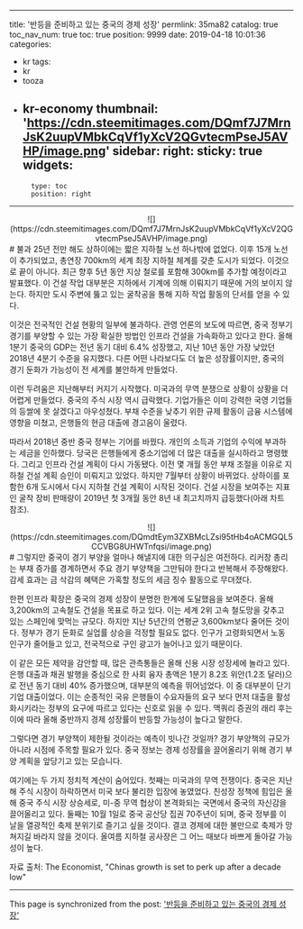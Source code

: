 
---
title: '반등을 준비하고 있는 중국의 경제 성장'
permlink: 35ma82
catalog: true
toc_nav_num: true
toc: true
position: 9999
date: 2019-04-18 10:01:36
categories:
- kr
tags:
- kr
- tooza
- kr-economy
thumbnail: 'https://cdn.steemitimages.com/DQmf7J7MrnJsK2uupVMbkCqVf1yXcV2QGvtecmPseJ5AVHP/image.png'
sidebar:
    right:
        sticky: true
widgets:
    -
        type: toc
        position: right
---


<center>
![](https://cdn.steemitimages.com/DQmf7J7MrnJsK2uupVMbkCqVf1yXcV2QGvtecmPseJ5AVHP/image.png)
</center>
#
불과 25년 전만 해도 상하이에는 짧은 지하철 노선 하나밖에 없었다. 이후 15개 노선이 추가되었고, 총연장 700km의 세계 최장 지하철 체계를 갖춘 도시가 되었다. 이것으로 끝이 아니다. 최근 향후 5년 동안 지상 철로를 포함해 300km를 추가할 예정이라고 발표했다. 이 건설 작업 대부분은 지하에서 기계에 의해 이뤄지기 때문에 거의 보이지 않는다. 하지만 도시 주변에 뚫고 있는 굴착공을 통해 지하 작업 활동의 단서를 얻을 수 있다. 

 

이것은 전국적인 건설 현황의 일부에 불과하다. 관영 언론의 보도에 따르면, 중국 정부기 경기를 부양할 수 있는 가장 확실한 방법인 인프라 건설을 가속화하고 있다고 한다. 올해 1분기 중국의 GDP는 전년 동기 대비 6.4% 성장했고, 지난 10년 동안 가장 낮았던 2018년 4분기 수준을 유지했다. 다른 어떤 나라보다도 더 높은 성장률이지만, 중국의 경기 둔화가 가능성이 전 세계를 불안하게 만들었다. 

 

이런 두려움은 지난해부터 커지기 시작했다. 미국과의 무역 분쟁으로 상황이 상황을 더 어렵게 만들었다. 중국의 주식 시장 역시 급락했다. 기업가들은 이미 강력한 국영 기업들의 등쌀에 못 살겠다고 아우성쳤다. 부채 수준을 낮추기 위한 규제 활동이 금융 시스템에 영향을 미쳤고, 은행들의 현금 대출에 경고음이 울렸다. 

 

따라서 2018년 중반 중국 정부는 기어를 바꿨다. 개인의 소득과 기업의 수익에 부과하는 세금을 인하했다. 당국은 은행들에게 중소기업에 더 많은 대출을 실시하라고 명령했다. 그리고 인프라 건설 계획이 다시 가동됐다. 이전 몇 개월 동안 부채 조절을 이유로 지하철 건설 계획 승인이 미뤄지고 있었다. 하지만 7월부터 상황이 바뀌었다. 상하이를 포함한 6개 도시에서 다시 지하철 건설 계획이 시작된 것이다. 건설 시장을 보여주는 지표인 굴착 장비 판매량이 2019년 첫 3개월 동안 8년 내 최고치까지 급등했다(아래 차트 참조).
<center>
![](https://cdn.steemitimages.com/DQmdtEym3ZXBMcLZsi95tHb4oACMGQL5CCVBG8UHWTnfqsi/image.png)
</center>
#
그렇지만 중국이 경기 부양을 얼마나 해낼지에 대한 의구심은 여전하다. 리커창 총리는 부채 증가를 경계하면서 주요 경기 부양책을 그만둬야 한다고 반복해서 주장해왔다. 감세 효과는 금 삭감의 혜택은 가혹할 정도의 세금 징수 활동으로 무뎌졌다. 

 

한편 인프라 확장은 중국의 경제 성장이 분명한 한계에 도달했음을 보여준다. 올해 3,200km의 고속철도 건설을 목표로 하고 있다. 이는 세계 2위 고속 철도망을 갖추고 있는 스페인에 맞먹는 규모다. 하지만 지난 5년간의 연평균 3,600km보다 줄어든 것이다. 정부가 경기 둔화로 실업률 상승을 걱정할 필요도 없다. 인구가 고령화되면서 노동 인구가 줄어들고 있고, 전국적으로 구인 광고가 늘어나고 있기 때문이다. 

 

이 같은 모든 제약을 감안할 때, 많은 관측통들은 올해 신용 시장 성장세에 놀라고 있다. 은행 대출과 채권 발행을 중심으로 한 사회 융자 총액은 1분기 8.2조 위안(1.2조 달러)으로 전년 동기 대비 40% 증가했으며, 대부분의 예측을 뛰어넘었다. 이 중 대부분이 단기 기업 대출이었다. 이는 순종적인 국유 은행들이 수요자들의 요구 보다 먼저 대출을 활성화시키라는 정부의 요구에 따르고 있다는 신호로 읽을 수 있다. 맥쿼리 증권의 래리 후는 이에 따라 올해 중반까지 경제 성장률이 반등할 가능성이 높다고 말한다. 

 

그렇다면 경기 부양책이 제한될 것이라는 예측이 빗나간 것일까? 경기 부양책의 규모가 아니라 시점에 주목할 필요가 있다. 중국 정보는 경제 성장률을 끌어올리기 위해 경기 부양 계획을 앞당기고 있는 모습니다. 

 

여기에는 두 가지 정치적 계산이 숨어있다. 첫째는 미국과의 무역 전쟁이다. 중국은 지난해 주식 시장이 하락하면서 미국 보다 불리한 입장에 놓였었다. 친성장 정책에 힘입은 올해 중국 주식 시장 상승세로, 미-중 무역 협상이 본격화되는 국면에서 중국의 자신감을 끌어올리고 있다. 둘째는 10월 1일로 중국 공산당 집권 70주년이 되며, 중국 정부를 이날을 열광적인 축제 분위기로 즐기고 싶을 것이다. 결코 경제에 대한 불만으로 축제가 망쳐지길 바라지 않을 것이다. 올여름 지하철 공사장은 그 어느 때보다 바쁘게 돌아갈 가능성이 높다. 

 

자료 출처: The Economist, "Chinas growth is set to perk up after a decade low"

- - -

This page is synchronized from the post: ['반등을 준비하고 있는 중국의 경제 성장'](https://steemit.com/@pius.pius/35ma82)
